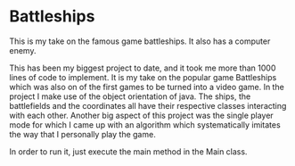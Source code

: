 # Battleships
This is my take on the famous game battleships. It also has a computer enemy.

This has been my biggest project to date, and it took me more than 1000 lines of code to implement.
It is my take on the popular game Battleships which was also on of the first games to be turned into a video
game. In the project I make use of the object orientation of java. The ships, the battlefields and the
coordinates all have their respective classes interacting with each other. Another big aspect of this
project was the single player mode for which I came up with an algorithm which systematically imitates the
way that I personally play the game.

In order to run it, just execute the main method in the Main class.
